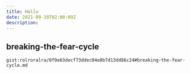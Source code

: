 ```yaml
---
title: Hello 
date: 2021-09-28T02:00:09Z
description: 
---
```


## breaking-the-fear-cycle
`gist:rolroralra/0f9e63decf73ddec04e0b7d13dd86c24#breaking-the-fear-cycle.md`
